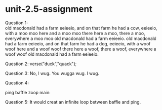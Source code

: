 # unit-2.5-assignment

Question 1:  
old macdonald had a farm eeieeio, and on that farm he had a cow, eeieeio, with a moo moo here and a moo moo there here a moo, there a moo, everywhere a moo moo old macdonald had a farm eeieeio.
old macdonald had a farm eeieeio, and on that farm he had a dog, eeieeio, with a woof woof here and a woof woof there here a woof, there a woof, everywhere a woof woof old macdonald had a farm eeieeio.

Question 2:
verse("duck","quack");

Question 3: 
No, I wug.
You wugga wug.
I wug.

Question 4:

ping
baffle
zoop
main

Question 5: It would creat an infinite loop between baffle and ping.
